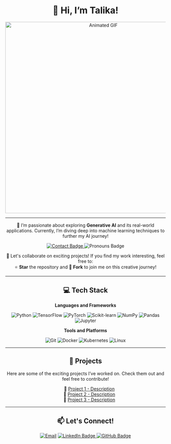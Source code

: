 <h1 align="center">👋 Hi, I’m Talika!</h1>

<p align="center">
  <img src="your_animated_gif_url_here.gif" alt="Animated GIF" width="600"/>
</p>

---

<p align="center">
  🌟 I’m passionate about exploring <strong>Generative AI</strong> and its real-world applications. Currently, I’m diving deep into machine learning techniques to further my AI journey!
</p>

<p align="center">
  <!-- Contact and Pronouns Badges -->
  <a href="mailto:taliqa.muhib@gmail.com">
    <img src="https://img.shields.io/badge/Contact-Me-green?style=flat-square" alt="Contact Badge"/>
  </a>
  <img src="https://img.shields.io/badge/Pronouns-She%2Fher-blueviolet?style=flat-square" alt="Pronouns Badge"/>
</p>

<p align="center">
  🤝 Let's collaborate on exciting projects! If you find my work interesting, feel free to:
  <br>
  ⭐ <strong>Star</strong> the repository and 🍴 <strong>Fork</strong> to join me on this creative journey!
</p>

---

<h2 align="center">💻 Tech Stack</h2>

<p align="center">
  <strong>Languages and Frameworks</strong>
</p>

<p align="center">
  <img src="https://img.shields.io/badge/Python-3776AB?logo=python&logoColor=white&style=for-the-badge" alt="Python"/>
  <img src="https://img.shields.io/badge/TensorFlow-FF6F00?logo=tensorflow&logoColor=white&style=for-the-badge" alt="TensorFlow"/>
  <img src="https://img.shields.io/badge/PyTorch-EE4C2C?logo=pytorch&logoColor=white&style=for-the-badge" alt="PyTorch"/>
  <img src="https://img.shields.io/badge/scikit--learn-F7931E?logo=scikit-learn&logoColor=white&style=for-the-badge" alt="Scikit-learn"/>
  <img src="https://img.shields.io/badge/Numpy-013243?logo=numpy&logoColor=white&style=for-the-badge" alt="NumPy"/>
  <img src="https://img.shields.io/badge/Pandas-150458?logo=pandas&logoColor=white&style=for-the-badge" alt="Pandas"/>
  <img src="https://img.shields.io/badge/Jupyter-DA5B0B?logo=jupyter&logoColor=white&style=for-the-badge" alt="Jupyter"/>
</p>

<p align="center">
  <strong>Tools and Platforms</strong>
</p>

<p align="center">
  <img src="https://img.shields.io/badge/Git-F05032?logo=git&logoColor=white&style=for-the-badge" alt="Git"/>
  <img src="https://img.shields.io/badge/Docker-2496ED?logo=docker&logoColor=white&style=for-the-badge" alt="Docker"/>
  <img src="https://img.shields.io/badge/Kubernetes-326CE5?logo=kubernetes&logoColor=white&style=for-the-badge" alt="Kubernetes"/>
  <img src="https://img.shields.io/badge/Linux-FCC624?logo=linux&logoColor=black&style=for-the-badge" alt="Linux"/>
</p>

---

<h2 align="center">🚀 Projects</h2>

<p align="center">
  Here are some of the exciting projects I’ve worked on. Check them out and feel free to contribute!
</p>

<ul align="center" style="list-style-type: none;">
  <li>🔹 <a href="https://github.com/your_project_1">Project 1 - Description</a></li>
  <li>🔹 <a href="https://github.com/your_project_2">Project 2 - Description</a></li>
  <li>🔹 <a href="https://github.com/your_project_3">Project 3 - Description</a></li>
</ul>

---

<h2 align="center">📫 Let's Connect!</h2>

<p align="center">
  <a href="mailto:taliqa.muhib@gmail.com"><img src="https://img.shields.io/badge/Email-taliqa.muhib%40gmail.com-red?style=for-the-badge&logo=gmail&logoColor=white" alt="Email"></a>
  <a href="https://www.linkedin.com/in/your_linkedin_username">
    <img src="https://img.shields.io/badge/LinkedIn-0077B5?logo=linkedin&logoColor=white&style=for-the-badge" alt="LinkedIn Badge"/>
  </a>
  <a href="https://github.com/your_github_profile">
    <img src="https://img.shields.io/badge/GitHub-100000?logo=github&logoColor=white&style=for-the-badge" alt="GitHub Badge"/>
  </a>
</p>
